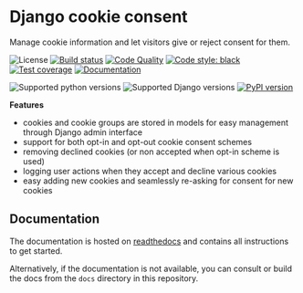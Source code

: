 Django cookie consent
=====================

Manage cookie information and let visitors give or reject consent for them.

![License](https://img.shields.io/pypi/l/django-cookie-consent)
[![Build status][badge:GithubActions:CI]][GithubActions:CI]
[![Code Quality][badge:GithubActions:CQ]][GithubActions:CQ]
[![Code style: black][badge:black]][black]
[![Test coverage][badge:codecov]][codecov]
[![Documentation][badge:docs]][docs]

![Supported python versions](https://img.shields.io/pypi/pyversions/django-cookie-consent)
![Supported Django versions](https://img.shields.io/pypi/djversions/django-cookie-consent)
[![PyPI version][badge:pypi]][pypi]

**Features**

* cookies and cookie groups are stored in models for easy management
  through Django admin interface
* support for both opt-in and opt-out cookie consent schemes
* removing declined cookies (or non accepted when opt-in scheme is used)
* logging user actions when they accept and decline various cookies
* easy adding new cookies and seamlessly re-asking for consent for new cookies

Documentation
-------------

The documentation is hosted on [readthedocs][docs] and contains all instructions
to get started.

Alternatively, if the documentation is not available, you can consult or build the docs
from the `docs` directory in this repository.

[GithubActions:CI]: https://github.com/django-commons/django-cookie-consent/actions?query=workflow%3A%22Run+CI%22
[badge:GithubActions:CI]: https://github.com/django-commons/django-cookie-consent/workflows/Run%20CI/badge.svg
[GithubActions:CQ]: https://github.com/django-commons/django-cookie-consent/actions?query=workflow%3A%22Code+quality+checks%22
[badge:GithubActions:CQ]: https://github.com/django-commons/django-cookie-consent/workflows/Code%20quality%20checks/badge.svg
[black]: https://github.com/psf/black
[badge:black]: https://img.shields.io/badge/code%20style-black-000000.svg
[codecov]: https://codecov.io/gh/django-commons/django-cookie-consent
[badge:codecov]: https://codecov.io/gh/django-commons/django-cookie-consent/branch/master/graph/badge.svg
[docs]: https://django-cookie-consent.readthedocs.io/en/latest/?badge=latest
[badge:docs]: https://readthedocs.org/projects/django-cookie-consent/badge/?version=latest
[pypi]: https://pypi.org/project/django-cookie-consent/
[badge:pypi]: https://img.shields.io/pypi/v/django-cookie-consent.svg
